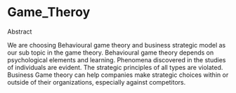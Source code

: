 # Game_Theroy
Abstract

We are choosing Behavioural game theory and business strategic model as our sub topic in the game theory. 
Behavioural game theory depends on psychological elements and learning. Phenomena discovered in the studies of individuals are evident. The strategic principles of all types are violated. Business Game theory can help companies make strategic choices within or outside of their organizations, especially against competitors.
